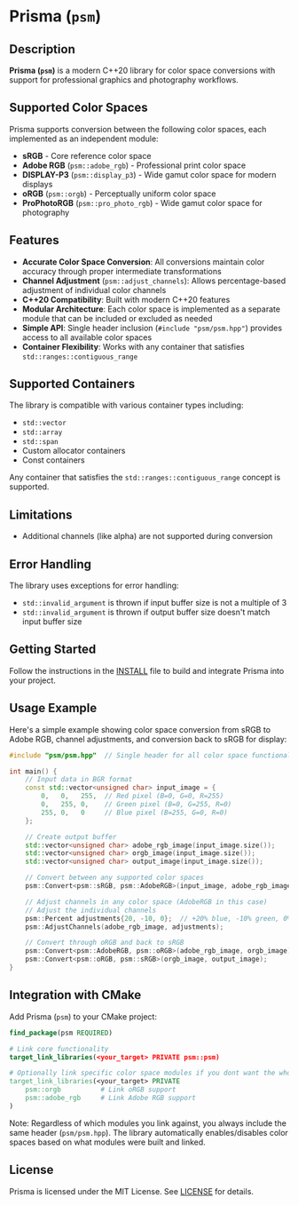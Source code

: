 # Prisma (`psm`)

## Description

**Prisma (`psm`)** is a modern C++20 library for color space conversions with
support for professional graphics and photography workflows.

## Supported Color Spaces

Prisma supports conversion between the following color spaces, each implemented
as an independent module:

- **sRGB** - Core reference color space
- **Adobe RGB** (`psm::adobe_rgb`) - Professional print color space
- **DISPLAY-P3** (`psm::display_p3`) - Wide gamut color space for modern
  displays
- **oRGB** (`psm::orgb`) - Perceptually uniform color space
- **ProPhotoRGB** (`psm::pro_photo_rgb`) - Wide gamut color space for
  photography

## Features

- **Accurate Color Space Conversion**: All conversions maintain color accuracy
  through proper intermediate transformations
- **Channel Adjustment** (`psm::adjust_channels`): Allows percentage-based
  adjustment of individual color channels
- **C++20 Compatibility**: Built with modern C++20 features
- **Modular Architecture**: Each color space is implemented as a separate module
  that can be included or excluded as needed
- **Simple API**: Single header inclusion (`#include "psm/psm.hpp"`) provides
  access to all available color spaces
- **Container Flexibility**: Works with any container that satisfies
  `std::ranges::contiguous_range`

## Supported Containers

The library is compatible with various container types including:

- `std::vector`
- `std::array`
- `std::span`
- Custom allocator containers
- Const containers

Any container that satisfies the `std::ranges::contiguous_range` concept is
supported.

## Limitations

- Additional channels (like alpha) are not supported during conversion

## Error Handling

The library uses exceptions for error handling:

- `std::invalid_argument` is thrown if input buffer size is not a multiple of 3
- `std::invalid_argument` is thrown if output buffer size doesn't match input
  buffer size

## Getting Started

Follow the instructions in the [INSTALL](INSTALL.md) file to build and integrate
Prisma into your project.

## Usage Example

Here's a simple example showing color space conversion from sRGB to Adobe RGB,
channel adjustments, and conversion back to sRGB for display:

```cpp
#include "psm/psm.hpp"  // Single header for all color space functionality

int main() {
    // Input data in BGR format
    const std::vector<unsigned char> input_image = {
        0,   0,   255,  // Red pixel (B=0, G=0, R=255)
        0,   255, 0,    // Green pixel (B=0, G=255, R=0)
        255, 0,   0     // Blue pixel (B=255, G=0, R=0)
    };

    // Create output buffer
    std::vector<unsigned char> adobe_rgb_image(input_image.size());
    std::vector<unsigned char> orgb_image(input_image.size());
    std::vector<unsigned char> output_image(input_image.size());

    // Convert between any supported color spaces
    psm::Convert<psm::sRGB, psm::AdobeRGB>(input_image, adobe_rgb_image);

    // Adjust channels in any color space (AdobeRGB in this case)
    // Adjust the individual channels
    psm::Percent adjustments{20, -10, 0};  // +20% blue, -10% green, 0% red
    psm::AdjustChannels(adobe_rgb_image, adjustments);

    // Convert through oRGB and back to sRGB
    psm::Convert<psm::AdobeRGB, psm::oRGB>(adobe_rgb_image, orgb_image);
    psm::Convert<psm::oRGB, psm::sRGB>(orgb_image, output_image);
}
```

## Integration with CMake

Add Prisma (`psm`) to your CMake project:

```cmake
find_package(psm REQUIRED)

# Link core functionality
target_link_libraries(<your_target> PRIVATE psm::psm)

# Optionally link specific color space modules if you dont want the whole library
target_link_libraries(<your_target> PRIVATE
    psm::orgb          # Link oRGB support
    psm::adobe_rgb     # Link Adobe RGB support
)
```

Note: Regardless of which modules you link against, you always include the same
header (`psm/psm.hpp`). The library automatically enables/disables color spaces
based on what modules were built and linked.

## License

Prisma is licensed under the MIT License. See [LICENSE](LICENSE) for details.
